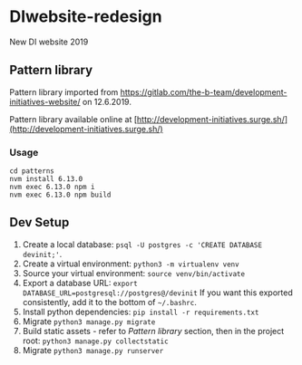 # DIwebsite-redesign
New DI website 2019

## Pattern library

Pattern library imported from https://gitlab.com/the-b-team/development-initiatives-website/ on 12.6.2019.

Pattern library available online at [http://development-initiatives.surge.sh/](http://development-initiatives.surge.sh/)

### Usage

    cd patterns
    nvm install 6.13.0
    nvm exec 6.13.0 npm i
    nvm exec 6.13.0 npm build

## Dev Setup

1. Create a local database: `psql -U postgres -c 'CREATE DATABASE devinit;'`.
2. Create a virtual environment: `python3 -m virtualenv venv`
3. Source your virtual environment: `source venv/bin/activate`
4. Export a database URL: `export DATABASE_URL=postgresql://postgres@/devinit` If you want this exported consistently, add it to the bottom of `~/.bashrc`.
5. Install python dependencies: `pip install -r requirements.txt`
6. Migrate `python3 manage.py migrate`
7. Build static assets - refer to *Pattern library* section, then in the project root: `python3 manage.py collectstatic`
8. Migrate `python3 manage.py runserver`

